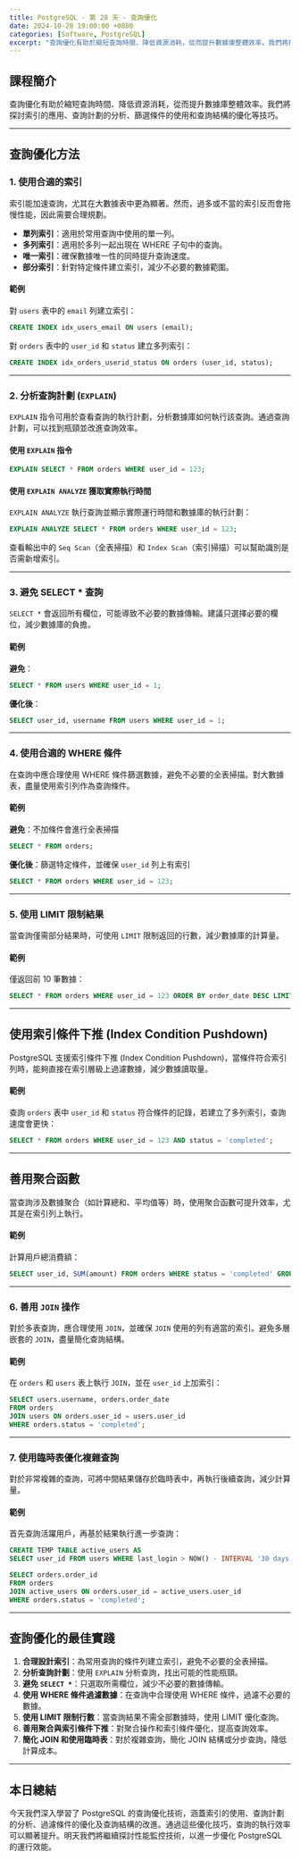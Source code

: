 ```yaml
---
title: PostgreSQL - 第 28 天 - 查詢優化
date: 2024-10-28 19:00:00 +0800
categories: [Software, PostgreSQL]
excerpt: "查詢優化有助於縮短查詢時間、降低資源消耗，從而提升數據庫整體效率。我們將探討索引的應用、查詢計劃的分析、篩選條件的使用和查詢結構的優化等技巧。"
---
```


## 課程簡介
查詢優化有助於縮短查詢時間、降低資源消耗，從而提升數據庫整體效率。我們將探討索引的應用、查詢計劃的分析、篩選條件的使用和查詢結構的優化等技巧。

---

## 查詢優化方法

### 1. 使用合適的索引
索引能加速查詢，尤其在大數據表中更為顯著。然而，過多或不當的索引反而會拖慢性能，因此需要合理規劃。

- **單列索引**：適用於常用查詢中使用的單一列。
- **多列索引**：適用於多列一起出現在 WHERE 子句中的查詢。
- **唯一索引**：確保數據唯一性的同時提升查詢速度。
- **部分索引**：針對特定條件建立索引，減少不必要的數據範圍。

#### 範例

對 `users` 表中的 `email` 列建立索引：

```sql
CREATE INDEX idx_users_email ON users (email);
```

對 `orders` 表中的 `user_id` 和 `status` 建立多列索引：

```sql
CREATE INDEX idx_orders_userid_status ON orders (user_id, status);
```

---

### 2. 分析查詢計劃 (`EXPLAIN`)

`EXPLAIN` 指令可用於查看查詢的執行計劃，分析數據庫如何執行該查詢。通過查詢計劃，可以找到瓶頸並改進查詢效率。

#### 使用 `EXPLAIN` 指令

```sql
EXPLAIN SELECT * FROM orders WHERE user_id = 123;
```

#### 使用 `EXPLAIN ANALYZE` 獲取實際執行時間

`EXPLAIN ANALYZE` 執行查詢並顯示實際運行時間和數據庫的執行計劃：

```sql
EXPLAIN ANALYZE SELECT * FROM orders WHERE user_id = 123;
```

查看輸出中的 `Seq Scan`（全表掃描）和 `Index Scan`（索引掃描）可以幫助識別是否需新增索引。

---

### 3. 避免 SELECT * 查詢

`SELECT *` 會返回所有欄位，可能導致不必要的數據傳輸。建議只選擇必要的欄位，減少數據庫的負擔。

#### 範例

**避免**：

```sql
SELECT * FROM users WHERE user_id = 1;
```

**優化後**：

```sql
SELECT user_id, username FROM users WHERE user_id = 1;
```

---

### 4. 使用合適的 WHERE 條件

在查詢中應合理使用 WHERE 條件篩選數據，避免不必要的全表掃描。對大數據表，盡量使用索引列作為查詢條件。

#### 範例

**避免**：不加條件會進行全表掃描

```sql
SELECT * FROM orders;
```

**優化後**：篩選特定條件，並確保 `user_id` 列上有索引

```sql
SELECT * FROM orders WHERE user_id = 123;
```

---

### 5. 使用 LIMIT 限制結果

當查詢僅需部分結果時，可使用 `LIMIT` 限制返回的行數，減少數據庫的計算量。

#### 範例

僅返回前 10 筆數據：

```sql
SELECT * FROM orders WHERE user_id = 123 ORDER BY order_date DESC LIMIT 10;
```

---

## 使用索引條件下推 (Index Condition Pushdown)

PostgreSQL 支援索引條件下推 (Index Condition Pushdown)，當條件符合索引列時，能夠直接在索引層級上過濾數據，減少數據讀取量。

#### 範例

查詢 `orders` 表中 `user_id` 和 `status` 符合條件的記錄，若建立了多列索引，查詢速度會更快：

```sql
SELECT * FROM orders WHERE user_id = 123 AND status = 'completed';
```

---

## 善用聚合函數

當查詢涉及數據聚合（如計算總和、平均值等）時，使用聚合函數可提升效率，尤其是在索引列上執行。

#### 範例

計算用戶總消費額：

```sql
SELECT user_id, SUM(amount) FROM orders WHERE status = 'completed' GROUP BY user_id;
```

---

### 6. 善用 `JOIN` 操作

對於多表查詢，應合理使用 `JOIN`，並確保 `JOIN` 使用的列有適當的索引。避免多層嵌套的 `JOIN`，盡量簡化查詢結構。

#### 範例

在 `orders` 和 `users` 表上執行 `JOIN`，並在 `user_id` 上加索引：

```sql
SELECT users.username, orders.order_date
FROM orders
JOIN users ON orders.user_id = users.user_id
WHERE orders.status = 'completed';
```

---

### 7. 使用臨時表優化複雜查詢

對於非常複雜的查詢，可將中間結果儲存於臨時表中，再執行後續查詢，減少計算量。

#### 範例

首先查詢活躍用戶，再基於結果執行進一步查詢：

```sql
CREATE TEMP TABLE active_users AS
SELECT user_id FROM users WHERE last_login > NOW() - INTERVAL '30 days';

SELECT orders.order_id
FROM orders
JOIN active_users ON orders.user_id = active_users.user_id
WHERE orders.status = 'completed';
```

---

## 查詢優化的最佳實踐

1. **合理設計索引**：為常用查詢的條件列建立索引，避免不必要的全表掃描。
2. **分析查詢計劃**：使用 `EXPLAIN` 分析查詢，找出可能的性能瓶頸。
3. **避免 `SELECT *`**：只選取所需欄位，減少不必要的數據傳輸。
4. **使用 WHERE 條件過濾數據**：在查詢中合理使用 WHERE 條件，過濾不必要的數據。
5. **使用 LIMIT 限制行數**：當查詢結果不需全部數據時，使用 LIMIT 優化查詢。
6. **善用聚合與索引條件下推**：對聚合操作和索引條件優化，提高查詢效率。
7. **簡化 JOIN 和使用臨時表**：對於複雜查詢，簡化 JOIN 結構或分步查詢，降低計算成本。

---

## 本日總結
今天我們深入學習了 PostgreSQL 的查詢優化技術，涵蓋索引的使用、查詢計劃的分析、過濾條件的優化及查詢結構的改進。通過這些優化技巧，查詢的執行效率可以顯著提升。明天我們將繼續探討性能監控技術，以進一步優化 PostgreSQL 的運行效能。
